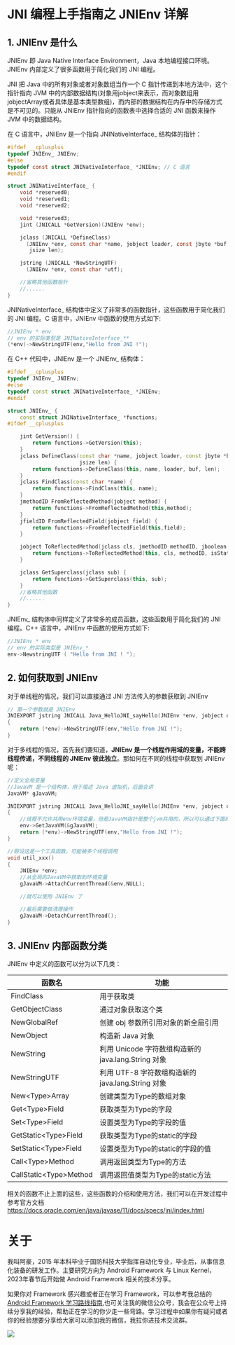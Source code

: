 # JNI 编程上手指南之 JNIEnv 详解

## 1. JNIEnv 是什么

JNIEnv 即 Java Native Interface Environment，Java 本地编程接口环境。JNIEnv 内部定义了很多函数用于简化我们的 JNI 编程。

JNI 把 Java 中的所有对象或者对象数组当作一个 C 指针传递到本地方法中，这个指针指向 JVM 中的内部数据结构(对象用jobject来表示，而对象数组用jobjectArray或者具体是基本类型数组)，而内部的数据结构在内存中的存储方式是不可见的。只能从 JNIEnv 指针指向的函数表中选择合适的 JNI 函数来操作JVM 中的数据结构。

在 C 语言中，JNIEnv 是一个指向 JNINativeInterface_ 结构体的指针：

```c
#ifdef __cplusplus
typedef JNIEnv_ JNIEnv;
#else
typedef const struct JNINativeInterface_ *JNIEnv; // C 语言
#endif

struct JNINativeInterface_ {
    void *reserved0;
    void *reserved1;
    void *reserved2;

    void *reserved3;
    jint (JNICALL *GetVersion)(JNIEnv *env);

    jclass (JNICALL *DefineClass)
      (JNIEnv *env, const char *name, jobject loader, const jbyte *buf,
       jsize len);

    jstring (JNICALL *NewStringUTF)
      (JNIEnv *env, const char *utf);

    //省略其他函数指针
    //......
}
```

JNINativeInterface_ 结构体中定义了非常多的函数指针，这些函数用于简化我们的 JNI 编程。C 语言中，JNIEnv 中函数的使用方式如下:

```c
//JNIEnv * env
// env 的实际类型是 JNINativeInterface_**
(*env)->NewStringUTF(env,"Hello from JNI !");
```


在 C++ 代码中，JNIEnv 是一个 JNIEnv_ 结构体：

```c++
#ifdef __cplusplus
typedef JNIEnv_ JNIEnv;
#else
typedef const struct JNINativeInterface_ *JNIEnv; 
#endif

struct JNIEnv_ {
    const struct JNINativeInterface_ *functions;
#ifdef __cplusplus

    jint GetVersion() {
        return functions->GetVersion(this);
    }
    jclass DefineClass(const char *name, jobject loader, const jbyte *buf,
                       jsize len) {
        return functions->DefineClass(this, name, loader, buf, len);
    }
    jclass FindClass(const char *name) {
        return functions->FindClass(this, name);
    }
    jmethodID FromReflectedMethod(jobject method) {
        return functions->FromReflectedMethod(this,method);
    }
    jfieldID FromReflectedField(jobject field) {
        return functions->FromReflectedField(this,field);
    }

    jobject ToReflectedMethod(jclass cls, jmethodID methodID, jboolean isStatic) {
        return functions->ToReflectedMethod(this, cls, methodID, isStatic);
    }

    jclass GetSuperclass(jclass sub) {
        return functions->GetSuperclass(this, sub);
    }
    //省略其他函数
    //......
}
```

JNIEnv_ 结构体中同样定义了非常多的成员函数，这些函数用于简化我们的 JNI 编程。C++ 语言中，JNIEnv 中函数的使用方式如下:

```c
//JNIEnv * env
// env 的实际类型是 JNIEnv_*
env->NewstringUTF ( "Hello from JNI ! ");
```

## 2. 如何获取到 JNIEnv

对于单线程的情况，我们可以直接通过 JNI 方法传入的参数获取到 JNIEnv


```c
// 第一个参数就是 JNIEnv
JNIEXPORT jstring JNICALL Java_HelloJNI_sayHello(JNIEnv *env, jobject obj)
{
    return (*env)->NewStringUTF(env,"Hello from JNI !");
}
```

对于多线程的情况，首先我们要知道，**JNIEnv 是一个线程作用域的变量，不能跨线程传递，不同线程的 JNIEnv 彼此独立**。那如何在不同的线程中获取到 JNIEnv 呢：

```c
//定义全局变量
//JavaVM 是一个结构体，用于描述 Java 虚拟机，后面会讲
JavaVM* gJavaVM;

JNIEXPORT jstring JNICALL Java_HelloJNI_sayHello(JNIEnv *env, jobject obj)
{   
    //线程不允许共用env环境变量，但是JavaVM指针是整个jvm共用的，所以可以通过下面的方法保存JavaVM指针，在线程中使用
    env->GetJavaVM(&gJavaVM);
    return (*env)->NewStringUTF(env,"Hello from JNI !");
}

//假设这是一个工具函数，可能被多个线程调用
void util_xxx()
{
    JNIEnv *env;
    //从全局的JavaVM中获取到环境变量
    gJavaVM->AttachCurrentThread(&env,NULL);

    //就可以使用 JNIEnv 了

    //最后需要做清理操作
    gJavaVM->DetachCurrentThread();
}
```


## 3. JNIEnv 内部函数分类

JNIEnv 中定义的函数可以分为以下几类：

|   函数名   |              功能                |
| --------- | -------------------------------- |
| FindClass | 用于获取类 |
| GetObjectClass | 通过对象获取这个类 |
| NewGlobalRef | 创建 obj 参数所引用对象的新全局引用 |
| NewObject | 构造新 Java 对象 |
| NewString | 利用 Unicode 字符数组构造新的 java.lang.String 对象 |
| NewStringUTF | 利用 UTF-8 字符数组构造新的 java.lang.String 对象 |
| New\<Type>Array | 创建类型为Type的数组对象 |
| Get\<Type>Field | 获取类型为Type的字段 |
| Set\<Type>Field | 设置类型为Type的字段的值 |
| GetStatic\<Type>Field | 获取类型为Type的static的字段 |
| SetStatic\<Type>Field | 设置类型为Type的static的字段的值 |
| Call\<Type>Method | 调用返回类型为Type的方法 |
| CallStatic\<Type>Method | 调用返回值类型为Type的static方法 |

相关的函数不止上面的这些，这些函数的介绍和使用方法，我们可以在开发过程中参考官方文档
 https://docs.oracle.com/en/java/javase/11/docs/specs/jni/index.html


# 关于

我叫阿豪，2015 年本科毕业于国防科技大学指挥自动化专业，毕业后，从事信息化装备的研发工作。主要研究方向为 Android Framework 与 Linux Kernel，2023年春节后开始做 Android Framework 相关的技术分享。

如果你对 Framework 感兴趣或者正在学习 Framework，可以参考我总结的[Android Framework 学习路线指南](https://github.com/yuandaimaahao/AndroidFrameworkTutorial),也可关注我的微信公众号，我会在公众号上持续分享我的经验，帮助正在学习的你少走一些弯路。学习过程中如果你有疑问或者你的经验想要分享给大家可以添加我的微信，我拉你进技术交流群。

![](https://gitee.com/stingerzou/pic-bed/raw/master/img/4e7348e352774883ecb19ab021d6cee.jpg)